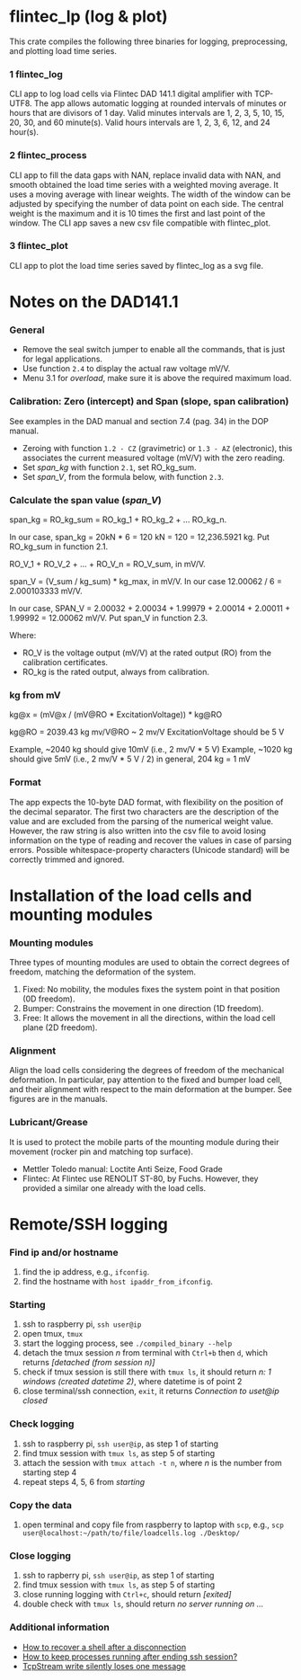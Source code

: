 # flintec_lp (log & plot)
This crate compiles the following three binaries for logging, preprocessing, and plotting load time series.

### 1 flintec_log
CLI app to log load cells via Flintec DAD 141.1 digital amplifier with TCP-UTF8.
The app allows automatic logging at rounded intervals of minutes or hours that are divisors of 1 day.
Valid minutes intervals are 1, 2, 3, 5, 10, 15, 20, 30, and 60 minute(s).
Valid hours intervals are 1, 2, 3, 6, 12, and 24 hour(s).

### 2 flintec_process
CLI app to fill the data gaps with NAN, replace invalid data with NAN, and smooth obtained the load time series with a weighted moving average.
It uses a moving average with linear weights.
The width of the window can be adjusted by specifying the number of data point on each side.
The central weight is the maximum and it is 10 times the first and last point of the window.
The CLI app saves a new csv file compatible with flintec_plot.

### 3 flintec_plot
CLI app to plot the load time series saved by flintec_log as a svg file.

# Notes on the DAD141.1

### General
* Remove the seal switch jumper to enable all the commands, that is just for legal applications.
* Use function ``2.4`` to display the actual raw voltage mV/V.
* Menu 3.1 for *overload*, make sure it is above the required maximum load.

### Calibration: Zero (intercept) and Span (slope, span calibration)
See examples in the DAD manual and section 7.4 (pag. 34) in the DOP manual.
* Zeroing with function ``1.2 - CZ`` (gravimetric) or ``1.3 - AZ`` (electronic), this associates the current measured voltage (mV/V) with the zero reading.
* Set *span_kg* with function ``2.1``, set RO_kg_sum.
* Set *span_V*, from the formula below, with function ``2.3``.

### Calculate the span value (*span_V*)
span_kg = RO_kg_sum = RO_kg_1 + RO_kg_2 + ... RO_kg_n.

In our case, span_kg = 20kN * 6 = 120 kN = 120 = 12,236.5921 kg.
Put RO_kg_sum in function 2.1.

RO_V_1 + RO_V_2 + ... + RO_V_n = RO_V_sum, in mV/V.

span_V = (V_sum / kg_sum) * kg_max, in mV/V. In our case 12.00062 / 6 = 2.000103333 mV/V.

In our case, SPAN_V = 2.00032 + 2.00034 + 1.99979 + 2.00014 + 2.00011 + 1.99992 = 12.00062 mV/V.
Put span_V in function 2.3.

Where:
* RO_V is the voltage output (mV/V) at the rated output (RO) from the calibration certificates.
* RO_kg is the rated output, always from calibration.

### kg from mV
kg@x = (mV@x / (mV@RO * ExcitationVoltage)) * kg@RO

kg@RO = 2039.43 kg
mv/V@RO ~ 2 mv/V
ExcitationVoltage should be 5 V

Example, ~2040 kg should give 10mV (i.e., 2 mv/V * 5 V)
Example, ~1020 kg should give 5mV (i.e., 2 mv/V * 5 V / 2)
in general, 204 kg = 1 mV

### Format
The app expects the 10-byte DAD format, with flexibility on the position of the decimal separator.
The first two characters are the description of the value and are excluded from the parsing of the numerical weight value.
However, the raw string is also written into the csv file to avoid losing information on the type of reading and recover the values in case of parsing errors.
Possible whitespace-property characters (Unicode standard) will be correctly trimmed and ignored.

# Installation of the load cells and mounting modules

### Mounting modules
Three types of mounting modules are used to obtain the correct degrees of freedom, matching the deformation of the system.
1. Fixed: No mobility, the modules fixes the system point in that position (0D freedom).
2. Bumper: Constrains the movement in one direction (1D freedom).
3. Free: It allows the movement in all the directions, within the load cell plane (2D freedom).

### Alignment
Align the load cells considering the degrees of freedom of the mechanical deformation.
In particular, pay attention to the fixed and bumper load cell, and their alignment with respect to the main deformation at the bumper.
See figures are in the manuals.

### Lubricant/Grease
It is used to protect the mobile parts of the mounting module during their movement (rocker pin and matching top surface).
* Mettler Toledo manual: Loctite Anti Seize, Food Grade
* Flintec: At Flintec use RENOLIT ST-80, by Fuchs. However, they provided a similar one already with the load cells.

# Remote/SSH logging

### Find ip and/or hostname
1. find the ip address, e.g., ``ifconfig``.
2. find the hostname with ``host ipaddr_from_ifconfig``.

### Starting
1. ssh to raspberry pi, ``ssh user@ip``
2. open tmux, ``tmux``
3. start the logging process, see ``./compiled_binary --help``
4. detach the tmux session *n* from terminal with ``Ctrl+b`` then ``d``, which returns *[detached (from session n)]*
5. check if tmux session is still there with ``tmux ls``, it should return *n: 1 windows (created datetime 2)*, where datetime is of point 2
6. close terminal/ssh connection, ``exit``, it returns *Connection to uset@ip closed* 

### Check logging
1. ssh to raspberry pi, ``ssh user@ip``, as step 1 of starting
2. find tmux session with ``tmux ls``, as step 5 of starting
3. attach the session with ``tmux attach -t n``, where *n* is the number from starting step 4
4. repeat steps 4, 5, 6 from *starting*

### Copy the data
1. open terminal and copy file from raspberry to laptop with ``scp``, e.g., ``scp user@localhost:~/path/to/file/loadcells.log ./Desktop/``

### Close logging
1. ssh to rapberry pi, ``ssh user@ip``, as step 1 of starting
2. find tmux session with ``tmux ls``, as step 5 of starting
3. close running logging with ``Ctrl+c``, should return *[exited]*
4. double check with ``tmux ls``, should return *no server running on ...*

### Additional information
* [How to recover a shell after a disconnection](https://unix.stackexchange.com/questions/22781/how-to-recover-a-shell-after-a-disconnection)
* [How to keep processes running after ending ssh session?](https://askubuntu.com/questions/8653/how-to-keep-processes-running-after-ending-ssh-session)
* [TcpStream write silently loses one message](https://users.rust-lang.org/t/tcpstream-write-silently-loses-one-message/38206)
